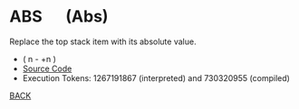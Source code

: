 # ABS &emsp; (Abs)
Replace the top stack item with its absolute value.
* ( n - +n )
* [Source Code](../words/core/Abs.cs)
* Execution Tokens: 1267191867 (interpreted) and 730320955 (compiled)


[BACK](builtins.md#Abs)
